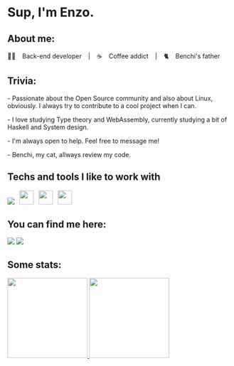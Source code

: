<h1> Sup, I'm Enzo. 

<h2> About me: </h2>

<p>👨‍💻 &ensp; Back-end developer &ensp; | &ensp; ☕ &ensp; Coffee addict &ensp; | &ensp; 🐈 &ensp; Benchi's father &ensp;
  

<h2> Trivia:</h2>
<p> - Passionate about the Open Source community and also about Linux, obviously. I always try to contribute to a cool project when I can.
<p> - I love studying Type theory and WebAssembly, currently studying a bit of Haskell and System design.
<p> - I'm always open to help. Feel free to message me!
<p> - Benchi, my cat, allways review my code.
  
<h2>Techs and tools I like to work with</h2>
<p>
  <img src="https://cdn.jsdelivr.net/npm/programming-languages-logos/src/python/python_32x32.png">&ensp;
  <img height="32" src="https://cdn.jsdelivr.net/gh/devicons/devicon/icons/nodejs/nodejs-original-wordmark.svg" />&ensp;
  <img height="32" src="https://cdn.jsdelivr.net/gh/devicons/devicon/icons/haskell/haskell-original.svg"/>&ensp;
  <img height="32" src="https://cdn.jsdelivr.net/gh/devicons/devicon/icons/django/django-plain.svg" />&ensp;
</p>
  
  
  <h2> You can find me here:</h2>

<div>
<a href = "mailto:contato@enzo.ito@madeiramadeira.com.br"><img src="https://img.shields.io/badge/Gmail-D14836?style=for-the-badge&logo=gmail&logoColor=white" target="_blank"></a>
<a href="https://www.linkedin.com/in/enzo-massaki-a36151213/" target="_blank"><img src="https://img.shields.io/badge/-LinkedIn-%230077B5?style=for-the-badge&logo=linkedin&logoColor=white" target="_blank"></a>   
</div>

## Some stats:
<div>
<a href="https://github.com/enzoito">
<img height="180em" src="https://github-readme-stats.vercel.app/api/top-langs/?username=enzoito&layout=compact&langs_count=3&theme=dracula"/>
<img height="180em" src="https://github-readme-stats.vercel.app/api?username=enzoito&show_icons=true&theme=dracula&include_all_commits=true&count_private=true"/>
</div>
